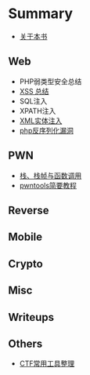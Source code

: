 # Summary

* [关于本书](README.md)

## Web

* PHP弱类型安全总结
* [XSS 总结](web/xss-zong-jie.md)
* SQL注入
* XPATH注入
* [XML实体注入](web/xmlshi-ti-zhu-ru-gong-ji.md)
* [php反序列化漏洞](web/qian-tan-php-fan-xu-lie-hua-lou-dong.md)

## PWN

* [栈、栈帧与函数调用](pwn/zhan-3001-zhan-zheng-yu-han-shu-diao-yong.md)
* [pwntools简要教程](pwn/pwntoolsjian-yao-jiao-cheng.md)

## Reverse

## Mobile

## Crypto

## Misc

## Writeups

## Others

* [CTF常用工具整理](others/ctfchang-yong-gong-ju-zheng-li.md)

